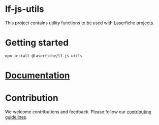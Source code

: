 # lf-js-utils
This project contains utility functions to be used with Laserfiche projects.

# Getting started
```
npm install @laserfiche/lf-js-utils
```

# [Documentation](https://unpkg.com/@laserfiche/lf-js-utils@2.0.4/dist/doc/index.html)
  
 # Contribution
We welcome contributions and feedback. Please follow our [contributing guidelines](https://github.com/Laserfiche/lf-js-utils/blob/main/CONTRIBUTING.md).
